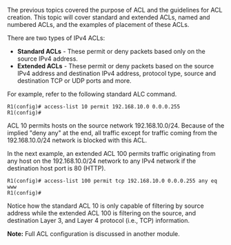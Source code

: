 The previous topics covered the purpose of ACL and the guidelines for ACL creation. This topic will cover standard and extended ACLs, named and numbered ACLs, and the examples of placement of these ACLs.

There are two types of IPv4 ACLs:

- **Standard ACLs** - These permit or deny packets based only on the source IPv4 address.
- **Extended ACLs** - These permit or deny packets based on the source IPv4 address and destination IPv4 address, protocol type, source and destination TCP or UDP ports and more.

For example, refer to the following standard ALC command.

```
R1(config)# access-list 10 permit 192.168.10.0 0.0.0.255
R1(config)#
```

ACL 10 permits hosts on the source network 192.168.10.0/24. Because of the implied "deny any" at the end, all traffic except for traffic coming from the 192.168.10.0/24 network is blocked with this ACL.

In the next example, an extended ACL 100 permits traffic originating from any host on the 192.168.10.0/24 network to any IPv4 network if the destination host port is 80 (HTTP).

```
R1(config)# access-list 100 permit tcp 192.168.10.0 0.0.0.255 any eq www
R1(config)#
```

Notice how the standard ACL 10 is only capable of filtering by source address while the extended ACL 100 is filtering on the source, and destination Layer 3, and Layer 4 protocol (i.e., TCP) information.

**Note:** Full ACL configuration is discussed in another module.